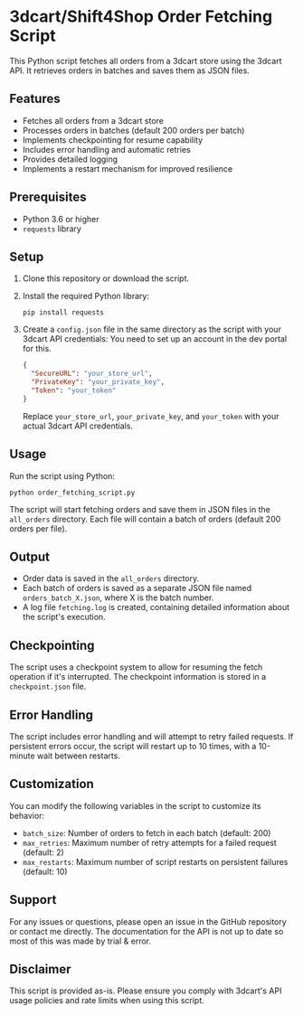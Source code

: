 # 3dcart/Shift4Shop Order Fetching Script

This Python script fetches all orders from a 3dcart store using the 3dcart API. It retrieves orders in batches and saves them as JSON files. 

## Features

- Fetches all orders from a 3dcart store
- Processes orders in batches (default 200 orders per batch)
- Implements checkpointing for resume capability
- Includes error handling and automatic retries
- Provides detailed logging
- Implements a restart mechanism for improved resilience

## Prerequisites

- Python 3.6 or higher
- `requests` library

## Setup

1. Clone this repository or download the script.

2. Install the required Python library:

   ```
   pip install requests
   ```

3. Create a `config.json` file in the same directory as the script with your 3dcart API credentials:
   You need to set up an account in the dev portal for this. 

   ```json
   {
     "SecureURL": "your_store_url",
     "PrivateKey": "your_private_key",
     "Token": "your_token"
   }
   ```

   Replace `your_store_url`, `your_private_key`, and `your_token` with your actual 3dcart API credentials.

## Usage

Run the script using Python:

```
python order_fetching_script.py
```

The script will start fetching orders and save them in JSON files in the `all_orders` directory. Each file will contain a batch of orders (default 200 orders per file).

## Output

- Order data is saved in the `all_orders` directory.
- Each batch of orders is saved as a separate JSON file named `orders_batch_X.json`, where X is the batch number.
- A log file `fetching.log` is created, containing detailed information about the script's execution.

## Checkpointing

The script uses a checkpoint system to allow for resuming the fetch operation if it's interrupted. The checkpoint information is stored in a `checkpoint.json` file.

## Error Handling

The script includes error handling and will attempt to retry failed requests. If persistent errors occur, the script will restart up to 10 times, with a 10-minute wait between restarts.

## Customization

You can modify the following variables in the script to customize its behavior:

- `batch_size`: Number of orders to fetch in each batch (default: 200)
- `max_retries`: Maximum number of retry attempts for a failed request (default: 2)
- `max_restarts`: Maximum number of script restarts on persistent failures (default: 10)

## Support

For any issues or questions, please open an issue in the GitHub repository or contact me directly. The documentation for the API is not up to date so most of this was made by trial & error. 

## Disclaimer

This script is provided as-is. Please ensure you comply with 3dcart's API usage policies and rate limits when using this script.

